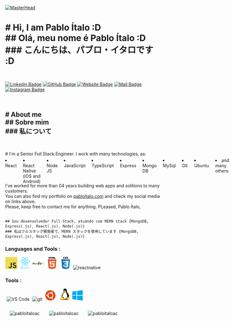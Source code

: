 [![MasterHead](https://miro.medium.com/max/1400/1*L_QoAG863l8QvqxpNyBiqw.gif)]()


<h1># Hi, I am Pablo Ítalo :D
    <br>
    ## Olá, meu nome é Pablo Ítalo :D
    <br>
    ### こんにちは、パブロ・イタロです :D
</h1>

<br>

[![Linkedin Badge](https://img.shields.io/badge/-LinkedIn-blue?style=for-the-badge&logo=Linkedin&logoColor=white&link=https://www.linkedin.com/in/fagnerpsantos/)](https://www.linkedin.com/in/pabloitalo/)     [![GitHub Badge](https://img.shields.io/badge/-pabloitaloac-181717?style=for-the-badge&logo=github&logoColor=white&link=https://github.com/pabloitaloac)](https://github.com/pabloitaloac)      [![Website Badge](https://img.shields.io/badge/-pabloitalo.com-47CCCC?style=for-the-badge&logo=google-chrome&logoColor=white&link=https://pabloitalo.com)](https://pabloitalo.com)      [![Mail Badge](https://img.shields.io/badge/-dev@pabloitalo.com-blueviolet?style=for-the-badge&logo=maildotru&logoColor=white&link=mailto:dev@pabloitalo.com)](mailto:dev@pabloitalo.com)     [![Instagram Badge](https://img.shields.io/badge/-@pabloitaloac-E4405F?style=for-the-badge&logo=instagram&logoColor=white&link=https://www.instagram.com/pabloitaloac/)](https://www.instagram.com/pabloitaloac/)

<br>
<!-- <p align="left"> 
<img src="https://komarev.com/ghpvc/?username=pabloitaloac&label=Profile%20views&color=ffde0a&style=flat-square" alt="pabloitaloac" /> </p> -->

<h2># About me
    <br>
    ## Sobre mim
    <br>
    ### 私について
</h2>

<br>

<div style="width:80%; display:flex; margin-left:auto; margin-right:auto; padding:1px 1px 1px 1px; background-color:#fff; margin-bottom:10px;  " ></div>
<div>
<p>
    # I'm a Senior Full Stack Engineer. I work with many technologies, as:
    </br>
    <div style="display:flex; gap: 20px; word-wrap: break-word; margin:-10px auto -20px auto">
        <li>React</li>
        <li>React Native (iOS and Android)</li>
        <li>Node JS</li>
        <li>JavaScript</li>
        <li>TypeScript</li>
        <li>Express</li>
        <li>Mongo DB</li>
        <li>MySql</li>
        <li>Git</li>
        <li>Ubuntu</li>
        <li>and many others.</li>
    </div>
    </br>
    I've worked for more than 04 years building web apps and solitions to many customers. 
    </br>
    You can also find my portfolio on <a href="https://pabloitalo.com" target="_blank">pabloitalo.com</a> and check my social media on links above.
    </br>
    Please, keep free to contact me for anything. PLeased, Pablo Ítalo, 
</p>
</div>

<div style="width:80%; display:flex; margin-left:auto; margin-right:auto; padding:1px 1px 1px 1px; background-color:#fff; margin-bottom:10px;  " ></div>



    ## Sou desenvolvedor Full-Stack, atuando com MERN stack {MongoDB, Express(.js), React(.js), Node(.js)}
    ### 私はフルスタック開発者で、MERN スタックを使用しています {MongoDB, Express(.js), React(.js), Node(.js)}


<h3 align="left">Languages and Tools :</h3>
<p align="left"> 

<!-- <img src="https://angular.io/assets/images/logos/angular/angular.svg" alt="angular" width="40" height="40"/>  -->
<!-- <img src="https://raw.githubusercontent.com/devicons/devicon/master/icons/bootstrap/bootstrap-plain-wordmark.svg" alt="bootstrap" width="40" height="40"/>   -->
<!-- <img src="https://raw.githubusercontent.com/gilbarbara/logos/804dc257b59e144eaca5bc6ffd16949752c6f789/logos/bulma.svg" alt="bulma" width="40" height="40"/>   -->
<img src="https://raw.githubusercontent.com/devicons/devicon/master/icons/javascript/javascript-original.svg" alt="javascript" width="40" height="40"/>
<!-- <svg width="40" height="40" viewBox="0 0 400 400" id="Layer_1" xmlns="http://www.w3.org/2000/svg"><style>.st0{fill:#007acc}.st1{fill:#fff}</style><path class="st0" d="M0 200V0h400v400H0"/><path class="st1" d="M87.7 200.7V217h52v148h36.9V217h52v-16c0-9 0-16.3-.4-16.5 0-.3-31.7-.4-70.2-.4l-70 .3v16.4l-.3-.1zM321.4 184c10.2 2.4 18 7 25 14.3 3.7 4 9.2 11 9.6 12.8 0 .6-17.3 12.3-27.8 18.8-.4.3-2-1.4-3.6-4-5.2-7.4-10.5-10.6-18.8-11.2-12-.8-20 5.5-20 16 0 3.2.6 5 1.8 7.6 2.7 5.5 7.7 8.8 23.2 15.6 28.6 12.3 41 20.4 48.5 32 8.5 13 10.4 33.4 4.7 48.7-6.4 16.7-22 28-44.3 31.7-7 1.2-23 1-30.5-.3-16-3-31.3-11-40.7-21.3-3.7-4-10.8-14.7-10.4-15.4l3.8-2.4 15-8.7 11.3-6.6 2.6 3.5c3.3 5.2 10.7 12.2 15 14.6 13 6.7 30.4 5.8 39-2 3.7-3.4 5.3-7 5.3-12 0-4.6-.7-6.7-3-10.2-3.2-4.4-9.6-8-27.6-16-20.7-8.8-29.5-14.4-37.7-23-4.7-5.2-9-13.3-11-20-1.5-5.8-2-20-.6-25.7 4.3-20 19.4-34 41-38 7-1.4 23.5-.8 30.4 1l-.2.2z"/></svg>  -->
<img src="https://raw.githubusercontent.com/devicons/devicon/master/icons/react/react-original-wordmark.svg" alt="react" width="40" height="40"/>  
<!-- <svg width="40" height="40" viewBox="0 0 32 32" xmlns="http://www.w3.org/2000/svg" xmlns:xlink="http://www.w3.org/1999/xlink"><defs><linearGradient id="a" x1="-645.732" y1="839.188" x2="-654.59" y2="839.25" gradientTransform="matrix(-0.977, -0.323, -0.29, 0.877, -375.944, -928.287)" gradientUnits="userSpaceOnUse"><stop offset="0.231" stop-color="#999875"/><stop offset="0.563" stop-color="#9b9977"/><stop offset="0.683" stop-color="#a09f7e"/><stop offset="0.768" stop-color="#a9a889"/><stop offset="0.837" stop-color="#b7b69a"/><stop offset="0.896" stop-color="#c9c7b0"/><stop offset="0.948" stop-color="#deddcb"/><stop offset="0.994" stop-color="#f8f6eb"/><stop offset="1" stop-color="#fbf9ef"/></linearGradient><linearGradient id="b" x1="-644.287" y1="823.405" x2="-657.028" y2="845.476" gradientTransform="matrix(-0.977, -0.323, -0.29, 0.877, -375.944, -928.287)" gradientUnits="userSpaceOnUse"><stop offset="0" stop-color="#48a547"/><stop offset="1" stop-color="#3f9143"/></linearGradient><linearGradient id="c" x1="-643.386" y1="839.485" x2="-652.418" y2="833.417" gradientTransform="matrix(-0.977, -0.323, -0.29, 0.877, -375.944, -928.287)" gradientUnits="userSpaceOnUse"><stop offset="0" stop-color="#41a247"/><stop offset="0.352" stop-color="#4ba74b"/><stop offset="0.956" stop-color="#67b554"/><stop offset="1" stop-color="#69b655"/></linearGradient></defs><title>file_type_mongo</title><path d="M16.62,30l-.751-.249s.1-3.8-1.275-4.067c-.9-1.048.133-44.741,3.423-.149a2.712,2.712,0,0,0-1.333,1.523A14.1,14.1,0,0,0,16.62,30Z" style="fill:url(#a)"/><path d="M17.026,26.329a13.223,13.223,0,0,0,5-13.225C20.556,6.619,17.075,4.487,16.7,3.673a9.792,9.792,0,0,1-.825-1.6l.277,18.069S15.578,25.664,17.026,26.329Z" style="fill:url(#b)"/><path d="M15.487,26.569S9.366,22.4,9.72,15.025A15.54,15.54,0,0,1,15.239,3.377,1.725,1.725,0,0,0,15.846,2c.381.82.319,12.243.359,13.579C16.36,20.776,15.916,25.588,15.487,26.569Z" style="fill:url(#c)"/></svg> -->
<!-- <svg width="40" height="40" viewBox="-18.458 -22.75 191.151 191.151" xmlns="http://www.w3.org/2000/svg"><path d="M-18.458 6.58h191.151v132.49H-18.458V6.58z" fill="none"/><path d="M40.054 113.583h-5.175c-.183-8.735-.687-16.947-1.511-24.642h-.046l-7.879 24.642h-3.94l-7.832-24.642h-.045c-.581 7.388-.947 15.602-1.099 24.642H7.81c.304-10.993 1.068-21.299 2.289-30.919h6.414l7.465 22.719h.046l7.511-22.719h6.137c1.344 11.268 2.138 21.575 2.382 30.919M62.497 90.771c-2.107 11.434-4.887 19.742-8.337 24.928-2.688 3.992-5.633 5.99-8.84 5.99-.855 0-1.91-.258-3.16-.77v-2.757c.611.088 1.328.138 2.152.138 1.498 0 2.702-.412 3.62-1.238 1.098-1.006 1.647-2.137 1.647-3.388 0-.858-.428-2.612-1.282-5.268L42.618 90.77h5.084l4.076 13.19c.916 2.995 1.298 5.086 1.145 6.277 2.229-5.953 3.786-12.444 4.673-19.468h4.901v.002z" fill="#5d87a1"/><path d="M131.382 113.583h-14.7V82.664h4.945v27.113h9.755v3.806zM112.834 114.33l-5.684-2.805c.504-.414.986-.862 1.42-1.381 2.416-2.838 3.621-7.035 3.621-12.594 0-10.229-4.014-15.346-12.045-15.346-3.938 0-7.01 1.298-9.207 3.895-2.414 2.84-3.619 7.022-3.619 12.551 0 5.435 1.068 9.422 3.205 11.951 1.955 2.291 4.902 3.438 8.843 3.438 1.47 0 2.819-.18 4.048-.543l7.4 4.308 2.018-3.474zm-18.413-6.934c-1.252-2.014-1.878-5.248-1.878-9.707 0-7.785 2.365-11.682 7.1-11.682 2.475 0 4.289.932 5.449 2.792 1.25 2.017 1.879 5.222 1.879 9.619 0 7.849-2.367 11.774-7.099 11.774-2.476.001-4.29-.928-5.451-2.796M85.165 105.013c0 2.622-.962 4.773-2.884 6.458-1.924 1.678-4.504 2.519-7.737 2.519-3.024 0-5.956-.966-8.794-2.888l1.329-2.655c2.442 1.223 4.653 1.831 6.638 1.831 1.863 0 3.319-.413 4.375-1.232 1.055-.822 1.684-1.975 1.684-3.433 0-1.837-1.281-3.407-3.631-4.722-2.167-1.19-6.501-3.678-6.501-3.678-2.349-1.712-3.525-3.55-3.525-6.578 0-2.506.877-4.529 2.632-6.068 1.757-1.545 4.024-2.315 6.803-2.315 2.87 0 5.479.769 7.829 2.291l-1.192 2.656c-2.01-.854-3.994-1.281-5.951-1.281-1.585 0-2.809.381-3.66 1.146-.858.762-1.387 1.737-1.387 2.933 0 1.828 1.308 3.418 3.722 4.759 2.196 1.192 6.638 3.723 6.638 3.723 2.409 1.709 3.612 3.53 3.612 6.534" fill="#f8981d"/><path d="M137.59 72.308c-2.99-.076-5.305.225-7.248 1.047-.561.224-1.453.224-1.531.933.303.3.338.784.601 1.198.448.747 1.229 1.752 1.942 2.276.783.6 1.569 1.194 2.393 1.717 1.453.899 3.1 1.422 4.516 2.318.825.521 1.645 1.195 2.471 1.756.406.299.666.784 1.193.971v-.114c-.264-.336-.339-.822-.598-1.196l-1.122-1.082c-1.084-1.456-2.431-2.727-3.884-3.771-1.196-.824-3.812-1.944-4.297-3.322l-.076-.076c.822-.077 1.797-.375 2.578-.604 1.271-.335 2.43-.259 3.734-.594.6-.15 1.195-.338 1.797-.523v-.337c-.676-.673-1.158-1.567-1.869-2.203-1.902-1.643-3.998-3.25-6.164-4.595-1.16-.749-2.652-1.231-3.887-1.868-.445-.225-1.195-.336-1.457-.71-.67-.822-1.047-1.904-1.533-2.877-1.08-2.053-2.129-4.331-3.061-6.502-.674-1.456-1.084-2.91-1.906-4.257-3.85-6.35-8.031-10.196-14.457-13.971-1.381-.786-3.024-1.121-4.779-1.533l-2.803-.148c-.598-.262-1.197-.973-1.719-1.309-2.132-1.344-7.621-4.257-9.189-.411-1.01 2.431 1.494 4.821 2.354 6.054.635.856 1.458 1.83 1.902 2.802.263.635.337 1.309.6 1.98.598 1.644 1.157 3.473 1.943 5.007.41.782.857 1.604 1.381 2.312.3.414.822.597.936 1.272-.521.744-.562 1.867-.861 2.801-1.344 4.221-.819 9.45 1.086 12.552.596.934 2.018 2.99 3.92 2.202 1.684-.672 1.311-2.801 1.795-4.668.111-.451.038-.747.262-1.043v.073c.521 1.045 1.047 2.052 1.53 3.1 1.159 1.829 3.177 3.735 4.858 5.002.895.676 1.604 1.832 2.725 2.245V74.1h-.074c-.227-.335-.559-.485-.857-.745-.674-.673-1.42-1.495-1.943-2.241-1.566-2.093-2.952-4.41-4.182-6.801-.602-1.16-1.121-2.428-1.606-3.586-.226-.447-.226-1.121-.601-1.346-.562.821-1.381 1.532-1.791 2.538-.711 1.609-.785 3.588-1.049 5.646l-.147.072c-1.19-.299-1.604-1.53-2.056-2.575-1.119-2.654-1.307-6.914-.336-9.976.26-.783 1.385-3.249.936-3.995-.225-.715-.973-1.122-1.383-1.685-.482-.708-1.01-1.604-1.346-2.39-.896-2.091-1.347-4.408-2.312-6.498-.451-.974-1.234-1.982-1.868-2.879-.712-1.008-1.495-1.718-2.058-2.913-.186-.411-.447-1.083-.148-1.53.073-.3.225-.412.523-.487.484-.409 1.867.111 2.352.336 1.385.56 2.543 1.083 3.699 1.867.523.375 1.084 1.085 1.755 1.272h.786c1.193.26 2.538.072 3.661.41 1.979.636 3.772 1.569 5.38 2.576 4.893 3.103 8.928 7.512 11.652 12.778.447.858.637 1.644 1.045 2.539.787 1.832 1.76 3.7 2.541 5.493.785 1.755 1.533 3.547 2.654 5.005.559.784 2.805 1.195 3.812 1.606.745.335 1.905.633 2.577 1.044 1.271.783 2.537 1.682 3.732 2.543.595.448 2.465 1.382 2.576 2.13M99.484 39.844a5.82 5.82 0 0 0-1.529.188v.075h.072c.301.597.824 1.011 1.197 1.532.301.599.562 1.193.857 1.791l.072-.074c.527-.373.789-.971.789-1.868-.227-.264-.262-.522-.451-.784-.22-.374-.705-.56-1.007-.86" fill="#5d87a1"/><path d="M141.148 113.578h.774v-3.788h-1.161l-.947 2.585-1.029-2.585h-1.118v3.788h.731v-2.882h.041l1.078 2.882h.557l1.074-2.882v2.882zm-6.235 0h.819v-3.146h1.072v-.643h-3.008v.643h1.115l.002 3.146z" fill="#f8981d"/></svg> -->
<!-- <svg width="40" height="40" viewBox="-2.5 0 32 32" xmlns="http://www.w3.org/2000/svg"><g fill="none" fill-rule="evenodd"><path d="M-3 0h32v32H-3z"/><path fill="#353535" d="M1.192 16.267c.04 2.065.288 3.982.745 5.75.456 1.767 1.16 3.307 2.115 4.618.953 1.31 2.185 2.343 3.694 3.098 1.51.755 3.357 1.132 5.54 1.132 3.22 0 5.89-.844 8.016-2.532 2.125-1.69 3.446-4.22 3.962-7.597h1.192c-.437 3.575-1.847 6.345-4.23 8.312-2.384 1.966-5.324 2.95-8.82 2.95-2.383.04-4.42-.338-6.107-1.133-1.69-.794-3.07-1.917-4.142-3.367-1.073-1.45-1.867-3.158-2.383-5.124C.258 20.408 0 18.294 0 16.028c0-2.542.377-4.806 1.132-6.792C1.887 7.25 2.88 5.57 4.112 4.2 5.34 2.83 6.77 1.79 8.4 1.074 10.03.358 11.698 0 13.406 0c2.383 0 4.44.457 6.167 1.37 1.728.914 3.138 2.126 4.23 3.635 1.093 1.51 1.887 3.238 2.384 5.184.496 1.945.705 3.97.625 6.077H1.193zm24.43-1.192c0-1.867-.26-3.645-.775-5.333-.516-1.688-1.28-3.168-2.294-4.44-1.013-1.27-2.274-2.273-3.784-3.008-1.51-.735-3.258-1.102-5.244-1.102-1.67 0-3.228.317-4.678.953-1.45.636-2.72 1.56-3.813 2.77-1.092 1.212-1.976 2.672-2.652 4.38-.675 1.708-1.072 3.635-1.19 5.78h24.43z"/></g></svg> -->
<img src="https://raw.githubusercontent.com/devicons/devicon/master/icons/nodejs/nodejs-original-wordmark.svg" alt="nodejs" width="40" height="40"/>  
<img src="https://raw.githubusercontent.com/devicons/devicon/master/icons/html5/html5-original-wordmark.svg" alt="html5" width="40" height="40"/>  
<img src="https://raw.githubusercontent.com/devicons/devicon/master/icons/css3/css3-original-wordmark.svg" alt="css3" width="40" height="40"/>  
<img src="https://reactnative.dev/img/header_logo.svg" alt="reactnative" width="40" height="40"/>  
<!-- <img src="https://raw.githubusercontent.com/devicons/devicon/master/icons/sass/sass-original.svg" alt="sass" width="40" height="40"/>   -->
<!-- <img src="https://raw.githubusercontent.com/devicons/devicon/master/icons/vuejs/vuejs-original-wordmark.svg" alt="vuejs" width="40" height="40"/>  </p> -->

<h3 align="left">Tools :</h3>
<p align="left">  
<img src="https://camo.githubusercontent.com/5fa137d222dde7b69acd22c6572a065ce3656e6ffa1f5e88c1b5c7a935af3cc6/68747470733a2f2f63646e2e6a7364656c6976722e6e65742f67682f64657669636f6e732f64657669636f6e2f69636f6e732f7673636f64652f7673636f64652d6f726967696e616c2e737667" alt="VS Code" width="35" height="35" hspace="5"/>
<img src="https://www.vectorlogo.zone/logos/git-scm/git-scm-icon.svg" alt="git" width="40" height="40"/> 
<img src="https://raw.githubusercontent.com/devicons/devicon/1119b9f84c0290e0f0b38982099a2bd027a48bf1/icons/ubuntu/ubuntu-plain.svg" alt="Ubuntu" width="35" height="35" hspace="5"/>
<img src="https://raw.githubusercontent.com/devicons/devicon/master/icons/linux/linux-original.svg" alt="linux" width="40" height="40"/>  
<img src="https://raw.githubusercontent.com/devicons/devicon/1119b9f84c0290e0f0b38982099a2bd027a48bf1/icons/windows8/windows8-original.svg" alt="Windows" width="35" height="35"/>

<div style='display:flex;  ' >
<p style='display:flex; margin:15px;' >
<img align="center" src="https://github-readme-stats.vercel.app/api/top-langs?username=pabloitaloac&show_icons=true&theme=dracula&locale=en&layout=compact" alt="pabloitaloac" ></p>

<p style='display:flex; margin:15px;' >
<img align="center" src="https://github-readme-stats.vercel.app/api?username=pabloitaloac&show_icons=true&theme=dracula&locale=en" alt="pabloitaloac" /></p>

<p style='display:flex; margin:15px;' >
<img align="center" src="https://github-readme-streak-stats.herokuapp.com/?user=pabloitaloac&theme=dracula" alt="pabloitaloac" /> </p>

</div>


